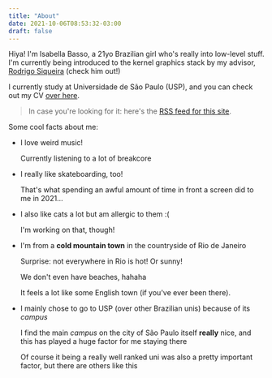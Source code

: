 ```yaml
---
title: "About"
date: 2021-10-06T08:53:32-03:00
draft: false
---
```


Hiya! I'm Isabella Basso, a 21yo Brazilian girl who's really into low-level stuff. I'm currently being introduced to the kernel graphics stack by my advisor, [Rodrigo Siqueira](https://siqueira.tech/) (check him out!)

I currently study at Universidade de São Paulo (USP), and you can check out my CV [over here](/CV.pdf).

> In case you're looking for it: here's the [RSS feed for this site](/index.xml).

Some cool facts about me:

* I love weird music!

    Currently listening to a lot of breakcore
* I really like skateboarding, too!

    That's what spending an awful amount of time in front a screen did to me in 2021…
* I also like cats a lot but am allergic to them :(

    I'm working on that, though!
* I'm from a **cold mountain town** in the countryside of Rio de Janeiro

    Surprise: not everywhere in Rio is hot! Or sunny!

    We don't even have beaches, hahaha

    It feels a lot like some English town (if you've ever been there).
* I mainly chose to go to USP (over other Brazilian unis) because of its _campus_

    I find the main _campus_ on the city of São Paulo itself **really** nice, and this has played a huge factor for me staying there

    Of course it being a really well ranked uni was also a pretty important factor, but there are others like this
